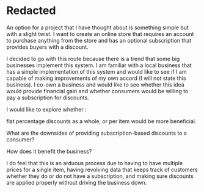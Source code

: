 # Redacted
An option for a project that I have thought about is something simple but with a slight twist. I want to create an online store that requires an account to purchase anything from the store and has an optional subscription that provides buyers with a discount.

I decided to go with this route because there is a trend that some big businesses implement this system. I am familiar with a local business that has a simple implementation of this system and would like to see if I am capable of making improvements of my own accord (I will not state this business). I co-own a business and would like to see whether this idea would provide financial gain and whether consumers would be willing to pay a subscription for discounts.

I would like to explore whether :

flat percentage discounts as a whole, or per item would be more beneficial.

What are the downsides of providing subscription-based discounts to a consumer? 

How does it benefit the business?

I do feel that this is an arduous process due to having to have multiple prices for a single item, having revolving data that keeps track of customers whether they do or do not have a subscription, and making sure discounts are applied properly without driving the business down.
